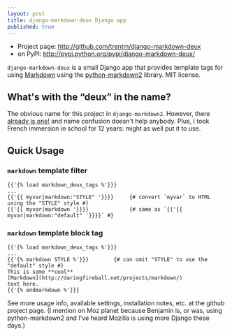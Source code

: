 ```yaml
---
layout: post
title: django-markdown-deux Django app
published: true
---
```


- Project page: <http://github.com/trentm/django-markdown-deux>
- on PyPI: <http://pypi.python.org/pypi/django-markdown-deux/>

`django-markdown-deux` is a small Django app that provides template tags for using
[Markdown](http://daringfireball.net/projects/markdown/) using the
[python-markdown2](https://github.com/trentm/python-markdown2) library. MIT license.

## What's with the &#8220;deux&#8221; in the name?

The obvious name for this project in `django-markdown2`. However, there
[already is one!](http://github.com/svetlyak40wt/django-markdown2) and name
confusion doesn't help anybody. Plus, I took French immersion in school for 12
years: might as well put it to use.

## Quick Usage

### `markdown` template filter

    {{'{% load markdown_deux_tags %'}}}
    ...
    {{'{{ myvar|markdown:"STYLE" '}}}}     {# convert `myvar` to HTML using the "STYLE" style #}
    {{'{{ myvar|markdown '}}}}             {# same as `{{'{{ myvar|markdown:"default" '}}}}` #}


### `markdown` template block tag

    {{'{% load markdown_deux_tags %'}}}
    ...
    {{'{% markdown STYLE %'}}}        {# can omit "STYLE" to use the "default" style #}
    This is some **cool**
    [Markdown](http://daringfireball.net/projects/markdown/)
    text here.
    {{'{% endmarkdown %'}}}

See more usage info, available settings, installation notes, etc. at the github
project page. (I mention on Moz planet because Benjamin is, or was, using
python-markdown2 and I've heard Mozilla is using more Django these days.)
